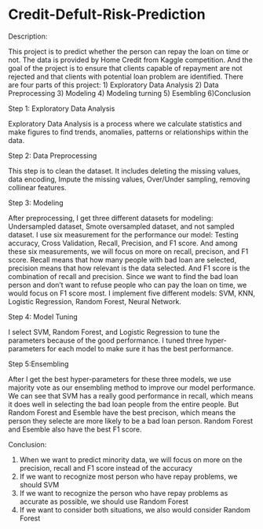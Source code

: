 # Credit-Defult-Risk-Prediction

Description: 

This project is to predict whether the person can repay the loan on time or not.
The data is provided by Home Credit from Kaggle competition. And the goal of the project is to ensure that clients capable of repayment are not rejected and that clients with potential loan problem are identified. There are four parts of this project: 1) Exploratory Data Analysis 2) Data Preprocessing 3) Modeling 4) Modeling turning 5) Esembling 6)Conclusion

Step 1: Exploratory Data Analysis

Exploratory Data Analysis is a process where we calculate statistics and make figures to find trends, anomalies, patterns or relationships within the data.

Step 2: Data Preprocessing

This step is to clean the dataset. It includes deleting the missing values, data encoding, Impute the missing values, Over/Under sampling, removing collinear features.

Step 3: Modeling

After preprocessing, I get three different datasets for modeling: Undersampled dataset, Smote oversampled dataset, and not sampled dataset.
I use six measurement for the performance our model: Testing accuracy, Cross Validation, Recall, Precision, and F1 score. And among these six measurements, we will focus on more on recall, precison, and F1 score. Recall means that how many people with bad loan are selected, precision means that how relevant is the data selected. And F1 score is the combination of recall and precision. Since we want to find the bad loan person and don’t want to refuse people who can pay the loan on time, we would focus on F1 score most.
I implement five different models: SVM, KNN, Logistic Regression, Random Forest, Neural Network.

Step 4: Model Tuning

I select SVM, Random Forest, and Logistic Regression to tune the parameters because of the good performance. I tuned three hyper-parameters for each model to make sure it has the best performance.

Step 5:Ensembling

After I get the best hyper-parameters for these three models, we use majority vote as our ensembling method to improve our model performance. We can see that SVM has a really good performance in recall, which means it does well in selecting the bad loan people from the entire people. But Random Forest and Esemble have the best precison, which means the person they selecte are more likely to be a bad loan person. Random Forest and Esemble also have the best F1 score.

Conclusion:

1) When we want to predict minority data, we will focus on more on the precision, recall and F1 score instead of the accuracy
2) If we want to recognize most person who have repay problems, we should SVM
3) If we want to recognize the person who have repay problems as accurate as possible, we should use Random Forest
4) If we want to consider both situations, we also would consider Random Forest



